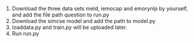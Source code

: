 1. Download the three data sets meld, iemocap and emorynlp by yourself, and add the file path question to run.py
2. Download the simcse model and add the path to model.py
3. loaddata.py and train.py will be uploaded later.
4. Run run.py